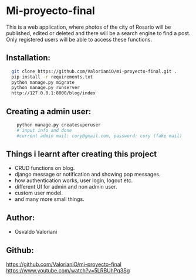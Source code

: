 # Mi-proyecto-final

This is a web application, where photos of the city of Rosario will be published, edited or deleted and there will be a search engine to find a post. Only registered users will be able to access these functions.

## Installation:

```bash
  git clone https://github.com/ValorianiO/mi-proyecto-final.git .
  pip install -r requirements.txt
  python manage.py migrate
  python manage.py runserver
  http://127.0.0.1:8000/blog/index
```

## Creating a admin user:

```bash
    python manage.py createsuperuser
    # input info and done
    #current admin mail: cory@gmail.com, password: cory (fake mail)

```

## Things i learnt after creating this project

- CRUD functions on blog.
- django message or notification and showing pop messages.
- how authentication works, user login, logout etc.
- different UI for admin and non admin user.
- custom user model.
- and many more small things.

## Author:

- Osvaldo Valoriani

## Github:

https://github.com/ValorianiO/mi-proyecto-final
https://www.youtube.com/watch?v=5LRBUhPq3Sg
